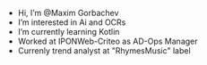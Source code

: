 - Hi, I’m @Maxim Gorbachev
- I’m interested in Ai and OCRs
- I’m currently learning Kotlin
- Worked at IPONWeb-Criteo as AD-Ops Manager
- Currenly trend analyst at "RhymesMusic" label

<!---
ustall/ustall is a ✨ special ✨ repository because its `README.md` (this file) appears on your GitHub profile.
You can click the Preview link to take a look at your changes.
--->

